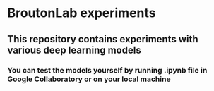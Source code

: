 # BroutonLab experiments
## This repository contains experiments with various deep learning models
### You can test the models yourself by running .ipynb file in Google Collaboratory or on your local machine
